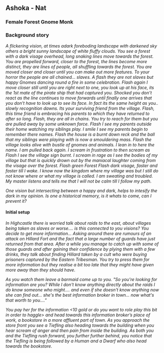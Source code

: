 ## Ashoka - Nat

### Female Forest Gnome Monk

### Background story
*A flickering vision, at times adark foreboding landscape with darkened sky others a bright sunny landscape of white fluffy clouds. You see a forest with a dark visage overhead, long snaking lines move towards the forest. You are propelled forward, closer to the forest, the lines become more distinct, they are lines of people, all shuffling towards the forest. You are moved closer and closer until you can make out more features. To your horror the people are all chained... slaves. A flash they are not slaves but happy Gnomes dancing round a fire in some celebration. Flash again I move closer still until you are right next to one, you look up at his face, its the 1st mate of the pirate ship that had captured you. Shocked you don’t react as the line continues to move forwards until finally one arrives that you don’t have to look up to see its face. In fact its the same height as you.. slowly recognition dawns. Its <insert name> your surviving friend from the village. Flash, this time friend is embracing his parents to which they have returned to after so long. Flash, they are all in chains. You try to reach for them but you are pulled away by some unknown force. Flash I see my parents outside their home watching my siblings play. I smile I see my parents begin to remember there names. Flash the house is a burnt down reck and the ball that my siblings were playing with is now a smouldering mass. Flash the village looks alive with bustle of gnomes and animals. I lean in to here the name. I am pulled back again. I scream in frustration to then scream as Flash I see the village sign burnt. I scream in rage as I see the bodies of my village but that is quickly drown out by the maniacal laughter coming from the visage over the forest. Flash green Forest Flash dark visage, faster and faster till I wake. I know now the kingdom where my village was but I still do not know where or what my village is called. I am sweating and troubled. My master listens and tells me that I will not be calm till I follow my path.*

*One vision but intersecting between a happy and dark, helps to intesify the dark in my opinion. Is one a historical memory, is it whats to come, can I prevent it?*

#### Initial setup 

*In Highcastle there is worried talk about raids to the east, about villages being taken as slaves or worse…. is this connected to you visions? You decide to get more information… Asking around there are rumours of an attack on Hillard Fort and the fact that a large number of guards have just returned from that area. After a while you manage to catch up with some of those guards and after gaining their confidence by plying them with a few drinks, they talk about finding Hillard taken by a cult who were buying prisoners captured by the Eastern Tribesman.  You try to press them for more information but they realise a bit too late that they might have given more away than they should have.*

*As you watch them leave a barmaid come up to you. "So you're looking for information are you? While I don't know anything directly about the raids I do know someone who might…. and even if she doesn't know anything now she can find out… she's the best information broker in town… now what's that worth to you…."* 

*You pay her for the information <10 gold or do you want to role play this bit in order to haggle> and head towards this information broker’s place of work, a bookstore in a more affluent part of town.  As you approach the store front you see a Tiefling also heading towards the building when you hear scream of anger and then pain from inside the building. As both you and the Tiefling rush forward, you further further behind, you notice that the Tiefling is being followed by a Human and a Dwarf who also head towards the bookstore.*
